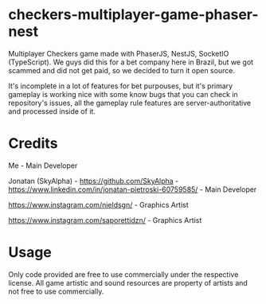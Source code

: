 # checkers-multiplayer-game-phaser-nest
Multiplayer Checkers game made with PhaserJS, NestJS, SocketIO (TypeScript).
We guys did this for a bet company here in Brazil, but we got scammed and did not get paid, so we decided to turn it open source.

It's incomplete in a lot of features for bet purpouses, but it's primary gameplay is working nice with some know bugs that you can check in repository's issues, all the gameplay rule features are server-authoritative and processed inside of it.

# Credits
Me - Main Developer

Jonatan (SkyAlpha) - https://github.com/SkyAlpha - https://www.linkedin.com/in/jonatan-pietroski-60759585/ - Main Developer

https://www.instagram.com/nieldsgn/ - Graphics Artist

https://www.instagram.com/saporettidzn/ - Graphics Artist

# Usage
Only code provided are free to use commercially under the respective license. All game artistic and sound resources are property of artists and not free to use commercially.
